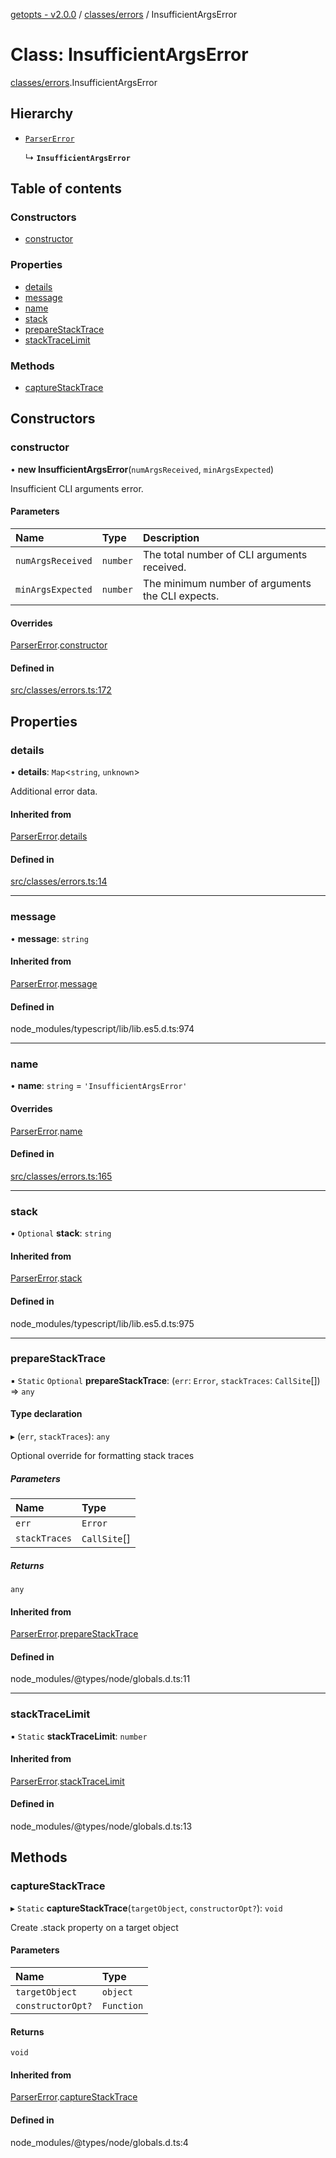[getopts - v2.0.0](../README.md) / [classes/errors](../modules/classes_errors.md) / InsufficientArgsError

# Class: InsufficientArgsError

[classes/errors](../modules/classes_errors.md).InsufficientArgsError

## Hierarchy

- [`ParserError`](classes_errors.ParserError.md)

  ↳ **`InsufficientArgsError`**

## Table of contents

### Constructors

- [constructor](classes_errors.InsufficientArgsError.md#constructor)

### Properties

- [details](classes_errors.InsufficientArgsError.md#details)
- [message](classes_errors.InsufficientArgsError.md#message)
- [name](classes_errors.InsufficientArgsError.md#name)
- [stack](classes_errors.InsufficientArgsError.md#stack)
- [prepareStackTrace](classes_errors.InsufficientArgsError.md#preparestacktrace)
- [stackTraceLimit](classes_errors.InsufficientArgsError.md#stacktracelimit)

### Methods

- [captureStackTrace](classes_errors.InsufficientArgsError.md#capturestacktrace)

## Constructors

### constructor

• **new InsufficientArgsError**(`numArgsReceived`, `minArgsExpected`)

Insufficient CLI arguments error.

#### Parameters

| Name              | Type     | Description                                      |
| :---------------- | :------- | :----------------------------------------------- |
| `numArgsReceived` | `number` | The total number of CLI arguments received.      |
| `minArgsExpected` | `number` | The minimum number of arguments the CLI expects. |

#### Overrides

[ParserError](classes_errors.ParserError.md).[constructor](classes_errors.ParserError.md#constructor)

#### Defined in

[src/classes/errors.ts:172](https://github.com/prasadrajandran/node-getopts/blob/f04388b/src/classes/errors.ts#L172)

## Properties

### details

• **details**: `Map`<`string`, `unknown`\>

Additional error data.

#### Inherited from

[ParserError](classes_errors.ParserError.md).[details](classes_errors.ParserError.md#details)

#### Defined in

[src/classes/errors.ts:14](https://github.com/prasadrajandran/node-getopts/blob/f04388b/src/classes/errors.ts#L14)

---

### message

• **message**: `string`

#### Inherited from

[ParserError](classes_errors.ParserError.md).[message](classes_errors.ParserError.md#message)

#### Defined in

node_modules/typescript/lib/lib.es5.d.ts:974

---

### name

• **name**: `string` = `'InsufficientArgsError'`

#### Overrides

[ParserError](classes_errors.ParserError.md).[name](classes_errors.ParserError.md#name)

#### Defined in

[src/classes/errors.ts:165](https://github.com/prasadrajandran/node-getopts/blob/f04388b/src/classes/errors.ts#L165)

---

### stack

• `Optional` **stack**: `string`

#### Inherited from

[ParserError](classes_errors.ParserError.md).[stack](classes_errors.ParserError.md#stack)

#### Defined in

node_modules/typescript/lib/lib.es5.d.ts:975

---

### prepareStackTrace

▪ `Static` `Optional` **prepareStackTrace**: (`err`: `Error`, `stackTraces`: `CallSite`[]) => `any`

#### Type declaration

▸ (`err`, `stackTraces`): `any`

Optional override for formatting stack traces

##### Parameters

| Name          | Type         |
| :------------ | :----------- |
| `err`         | `Error`      |
| `stackTraces` | `CallSite`[] |

##### Returns

`any`

#### Inherited from

[ParserError](classes_errors.ParserError.md).[prepareStackTrace](classes_errors.ParserError.md#preparestacktrace)

#### Defined in

node_modules/@types/node/globals.d.ts:11

---

### stackTraceLimit

▪ `Static` **stackTraceLimit**: `number`

#### Inherited from

[ParserError](classes_errors.ParserError.md).[stackTraceLimit](classes_errors.ParserError.md#stacktracelimit)

#### Defined in

node_modules/@types/node/globals.d.ts:13

## Methods

### captureStackTrace

▸ `Static` **captureStackTrace**(`targetObject`, `constructorOpt?`): `void`

Create .stack property on a target object

#### Parameters

| Name              | Type       |
| :---------------- | :--------- |
| `targetObject`    | `object`   |
| `constructorOpt?` | `Function` |

#### Returns

`void`

#### Inherited from

[ParserError](classes_errors.ParserError.md).[captureStackTrace](classes_errors.ParserError.md#capturestacktrace)

#### Defined in

node_modules/@types/node/globals.d.ts:4
